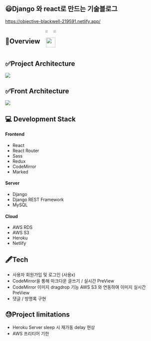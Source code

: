 
## 😃Django 와 react로 만드는 기술블로그  
https://objective-blackwell-219591.netlify.app/
<div style="display:flex;width:100%;text-align:center;">
  <center>
    <h2>🎨Overview</h2>
  </center>
  <center>
    
   <img src="https://user-images.githubusercontent.com/48875061/107051129-6bf5c880-680f-11eb-81db-28994c75e4a3.PNG" width="33%"/>
  

  <img src="https://user-images.githubusercontent.com/48875061/107051175-7c0da800-680f-11eb-9977-e6a1984c2ecb.PNG" width="33%"/>
  <img src="https://user-images.githubusercontent.com/48875061/107051903-57fe9680-6810-11eb-9575-e66aa21ea069.PNG" width="66%"/>
   </center>
</div>
<div>
  <h2>
    ✅Project Architecture
  </h2>
  <img src="https://user-images.githubusercontent.com/48875061/107851176-3a9e7d80-6e4b-11eb-9ab5-431cce2cd014.png"/>
</div>
<div>
  <h2>
    ✅Front Architecture
  </h2>
  <img src="https://user-images.githubusercontent.com/48875061/107024387-540c4d80-67eb-11eb-8201-3f5a4218bda5.png"/>
</div>

<div>
  <h2>
    💻 Development Stack
  </h2>
  <h4>
    Frontend
  </h4>
  <ul>
    <li>
      React
    </li>
    <li>
      React Router
    </li>
    <li>
      Sass
    </li>
    <li>
      Redux
    </li>
    <li>
      CodeMirror
    </li>
    <li>
      Marked
    </li>
  </ul>
   <h4>
    Server
  </h4>
   <ul>
    <li>
      Django
    </li>
    <li>
      Django REST Framework
    </li>
     <li>
      MySQL
    </li>
    
  </ul>
   <h4>
    Cloud
  </h4>
  <ul>
    <li>
       AWS RDS
    </li>
     <li>
       AWS S3
    </li>
    <li>
       Heroku
    </li>
    <li>
       Netlify
    </li>
  </ul>
</div>
<div>
  <h2>
    🖋Tech
  </h2>
  <ul>
    <li>
       사용자 회원가입 및 로그인 (사용x)
    </li>
     <li>
       CodeMirror을 통해 마크다운 글쓰기 / 실시간 PreView 
    </li>
     <li>
       CodeMirror 이미지 dragdrop 기능 AWS S3 와 연동하여 이미지 실시간 PreView 
    </li>
    <li>
       댓글 / 방명록 구현 
    </li>
     
  </ul>
</div>
<div>
  <h2>
    😓Project limitations
  </h2>
  <ul>
    <li>
      Heroku Server sleep 시 재가동 delay 현상
    </li>
    <li>
      AWS 프리티어 기한 
    </li>
  </ul>
</div>






